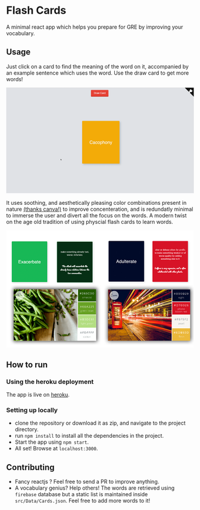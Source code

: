 # Flash Cards
A minimal react app which helps you prepare for GRE by improving your vocabulary.

## Usage
Just click on a card to find the meaning of the word on it, accompanied by an example sentence which uses the word. Use the draw card to get more words!

<p align="center">
  <img src="https://github.com/CosmicCoder96/FlashCards/blob/master/demo.gif?raw=true">
</p>

It uses soothing, and aesthetically pleasing color combinations present in nature [(thanks canva!)](https://www.canva.com/learn/100-color-combinations/) to improve concenteration, and is redundatly minimal to immerse the user and divert all the focus on the words. A modern twist on the age old tradition of using physcial flash cards to learn words.

<p align="center">
  <img src="https://github.com/CosmicCoder96/FlashCards/blob/master/demo-2.jpg?raw=true">
</p>

## How to run

### Using the heroku deployment
The app is live on [heroku](https://flashcards-gre.herokuapp.com/).

### Setting up locally
* clone the repository or download it as zip, and navigate to the project directory.
* run `npm install` to install all the dependencies in the project.
* Start the app using `npm start`.
* All set! Browse at `localhost:3000`.

## Contributing
* Fancy reactjs ? Feel free to send a PR to improve anything.
* A vocabulary genius? Help others! The words are retrieved using `firebase` database but a static list is maintained inside `src/Data/Cards.json`. Feel free to add more words to it!
